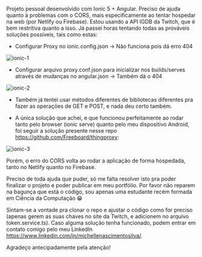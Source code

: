 Projeto pessoal desenvolvido com Ionic 5 + Angular. Preciso de ajuda quanto à problemas com o CORS, mais especificamente ao tentar hospedar na web (por Netlify ou Firebase). Estou usando a API IGDB da Twitch, que é bem restritiva quanto a isso. Já passei horas tentando todas as prováveis soluções possíveis, tais como estas:

- Configurar Proxy no ionic.config.json -> Não funciona pois dá erro 404

![ionic-1](https://user-images.githubusercontent.com/69723545/177648185-0cd3647d-33fa-4e8b-bd68-ff7ed7274bdc.png)

- Configurar arquivo proxy.conf.json para inicializar nos builds/serves através de mudanças no angular.json -> Também dá o 404

![ionic-2](https://user-images.githubusercontent.com/69723545/177648230-ed7eaa8b-8aba-4913-8e8a-1d26acc94644.png)

- Também já tentei usar métodos diferentes de bibliotecas diferentes pra fazer as operações de GET e POST, e nada deu certo também.

- A única solução que achei, e que funcionou perfeitamente ao rodar tanto pelo browser (ionic serve) quanto pelo meu dispositivo Android, foi seguir a solução presente nesse repo https://github.com/Freeboard/thingproxy:

![ionic-3](https://user-images.githubusercontent.com/69723545/177648257-e2fdd75e-d2ca-4a53-9391-9bdedb165f41.png)

Porém, o erro do CORS volta ao rodar a aplicação de forma hospedada, tanto no Netlify quanto no Firebase.

Preciso de toda ajuda que puder, só me falta resolver isto pra poder finalizar o projeto e poder publicar em meu portfólio. Por favor não reparem na bagunça que está o código, sou apenas uma estudante recém formada em Ciência da Computação 😁

Sintam-se a vontade pra clonar o repo e ajustar o código como for preciso (apenas gerem as suas chaves no site da Twitch, e adicionem no arquivo token.service.ts). Caso alguma solução tenha funcionado, podem entrar em contato comigo pelo meu LinkedIn https://www.linkedin.com/in/michellenascimentosilva/.

Agradeço antecipadamente pela atenção!

